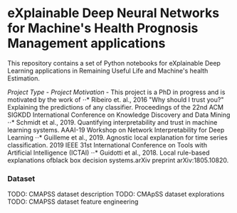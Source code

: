 # eXplainable Deep Neural Networks for Machine's Health Prognosis Management applications

This repository contains a set of Python notebooks for eXplainable Deep Learning applications in Remaining Useful Life and Machine's health Estimation.

*Project Type* - 
*Project Motivation* - This project is a PhD in progress and is motivated by the work of 
⋅⋅* Ribeiro et. al., 2016 "Why should I trust you?" Explaining the predictions of any classifier. Proceedings of the 22nd ACM SIGKDD International Conference on Knowledge Discovery and Data Mining
⋅⋅* Schmidt et al., 2019. Quantifying interpretability and trust in machine learning systems. AAAI-19 Workshop on Network Interpretability for Deep Learning
⋅⋅* Guilleme et al., 2019. Agnostic local explanation for time series classification. 2019 IEEE 31st International Conference on Tools with Artificial Intelligence (ICTAI)
⋅⋅* Guidotti et al., 2018. Local rule-based explanations ofblack box decision systems.arXiv preprint arXiv:1805.10820.


### Dataset
TODO: CMAPSS dataset description
TODO: CMApSS dataset explorations
TODO: CMAPSS dataset feature engineering
